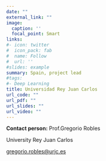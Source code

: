 ```yaml
---
date: ""
external_link: ""
image:
  caption: ''
  focal_point: Smart
links:
#- icon: twitter
#  icon_pack: fab
#  name: Follow
#  url: ''
#slides: example
summary: Spain, project lead
#tags:
#- Deep Learning
title: Universidad Rey Juan Carlos
url_code: ""
url_pdf: ""
url_slides: ""
url_video: ""
---
```

**Contact person:**
Prof.Gregorio Robles

University Rey Juan Carlos

gregorio.robles@urjc.es
